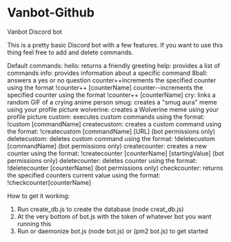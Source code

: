 # Vanbot-Github
Vanbot Discord bot

This is a pretty basic Discord bot with a few features. If you want to use this thing feel free to add and delete commands. 

Default commands:
	hello: returns a friendly greeting
	help: provides a list of commands
	info: provides information about a specific command
	8ball: answers a yes or no question
	counter++increments the specified counter using the format !counter++ [counterName] 
	counter--increments the specified counter using the format !counter++ [counterName] 
	cry: links a random GIF of a crying anime person
	smug: creates a "smug aura" meme using your profile picture
	wolverine: creates a Wolverine meme using your profile picture
	custom: executes custom commands using the format: !custom [commandName]
	createcustom: creates a custom command using the format: !createcustom [commandName] [URL] (bot permissions only)
	deletecustom: deletes custom command using the format: !deletecustom [commandName] (bot permissions only)
	createcounter: creates a new counter using the format: !createcounter [counterName] [startingValue] (bot permissions only)
	deletecounter: deletes counter using the format: !deletecounter [counterName] (bot permissions only)
	checkcounter: returns the specified counters current value using the format: !checkcounter[counterName]

How to get it working: 

1. Run create_db.js to create the database (node creat_db.js)
2. At the very bottom of bot.js with the token of whatever bot you want running this
3. Run or daemonize bot.js (node bot.js) or (pm2 bot.js) to get started
